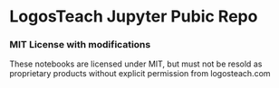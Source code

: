 # LogosTeach Jupyter Pubic Repo

### MIT License with modifications

These notebooks are licensed under MIT, but must not be resold as proprietary products without explicit permission from logosteach.com
